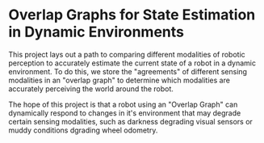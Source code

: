 # Overlap Graphs for State Estimation in Dynamic Environments

This project lays out a path to comparing different modalities of robotic perception to accurately estimate the current state of a robot in a dynamic environment. To do this, we store the "agreements" of different sensing modalities in an "overlap graph" to determine which modalities are accurately perceiving the world around the robot. 

The hope of this project is that a robot using an "Overlap Graph" can dynamically respond to changes in it's environment that may degrade certain sensing modalities, such as darkness degrading visual sensors or muddy conditions dgrading wheel odometry. 


